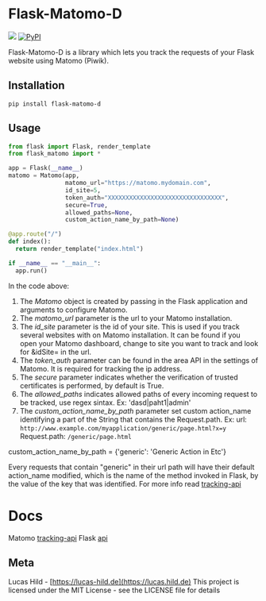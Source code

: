 # Flask-Matomo-D

![](https://img.shields.io/badge/license-MIT-blue.svg?style=flat-square)
[![PyPI](https://img.shields.io/pypi/v/flask-matomo-d.svg?style=flat-square&colorB=dfb317)](https://pypi.org/project/flask-matomo-d/)

Flask-Matomo-D is a library which lets you track the requests of your Flask website using Matomo (Piwik).

## Installation

```
pip install flask-matomo-d
```

## Usage

```python
from flask import Flask, render_template
from flask_matomo import *

app = Flask(__name__)
matomo = Matomo(app,
                matomo_url="https://matomo.mydomain.com",
                id_site=5,
                token_auth="XXXXXXXXXXXXXXXXXXXXXXXXXXXXXXXX",
                secure=True,
                allowed_paths=None,
                custom_action_name_by_path=None)

@app.route("/")
def index():
  return render_template("index.html")

if __name__ == "__main__":
  app.run()
```

In the code above:

1. The *Matomo* object is created by passing in the Flask application and arguments to configure Matomo.
2. The *matomo_url* parameter is the url to your Matomo installation.
3. The *id_site* parameter is the id of your site. This is used if you track several websites with on Matomo installation. It can be found if you open your Matomo dashboard, change to site you want to track and look for &idSite= in the url.
4. The *token_auth* parameter can be found in the area API in the settings of Matomo. It is required for tracking the ip address.
5. The *secure* parameter indicates whether the verification of trusted certificates is performed, by default is True.
6. The *allowed_paths* indicates allowed paths of every incoming request to be tracked, use regex sintax. Ex: 'dasd|paht1|admin'
7. The *custom_action_name_by_path* parameter set custom action_name identifying a part of the String that contains the Request.path. Ex:
  url: `http://www.example.com/myapplication/generic/page.html?x=y`
  Request.path: `/generic/page.html`

  custom_action_name_by_path = {'generic': 'Generic Action in Etc'}

  Every requests that contain "generic" in their url path will have their default action_name modified, which is the name of the method invoked in Flask, by the value of the key that was identified. For more info read [tracking-api](https://developer.matomo.org/api-reference/tracking-api)

# Docs
  Matomo [tracking-api](https://developer.matomo.org/api-reference/tracking-api)
  Flask [api](https://tedboy.github.io/flask/index.html)

## Meta

Lucas Hild - [https://lucas-hild.de](https://lucas.hild.de)
This project is licensed under the MIT License - see the LICENSE file for details
